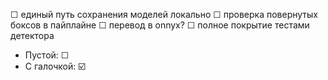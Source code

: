 ☐ единый путь сохранения моделей локально
☐ проверка повернутых боксов в пайплайне
☐ перевод в onnyx?
☐ полное покрытие тестами детектора

- Пустой: ☐ 
- С галочкой: ☑️


